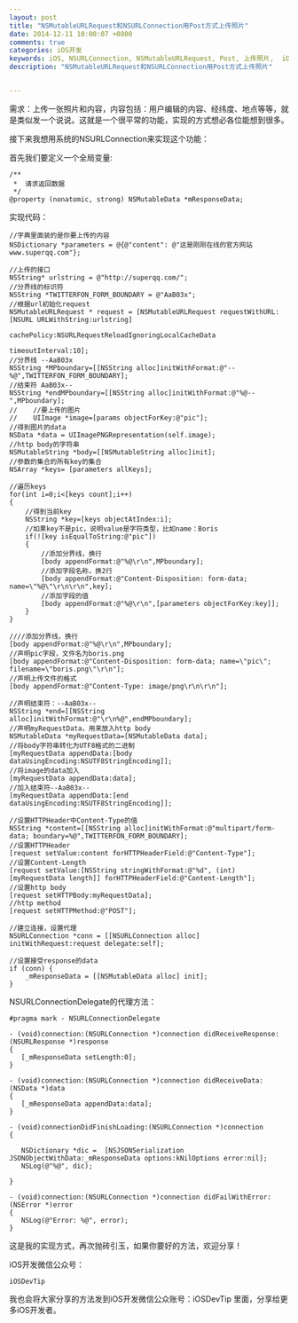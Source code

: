 ```yaml
---
layout: post
title: "NSMutableURLRequest和NSURLConnection用Post方式上传照片"
date: 2014-12-11 10:00:07 +0800
comments: true
categories: iOS开发
keywords: iOS, NSURLConnection, NSMutableURLRequest, Post, 上传照片,  iOS开发, gcd, cocoapods, 队列, 个人博客, 刚刚在线
description: "NSMutableURLRequest和NSURLConnection用Post方式上传照片"


---
```


需求：上传一张照片和内容，内容包括：用户编辑的内容、经纬度、地点等等，就是类似发一个说说。这就是一个很平常的功能，实现的方式想必各位能想到很多。

接下来我想用系统的NSURLConnection来实现这个功能：

首先我们要定义一个全局变量:

	/**
	 *  请求返回数据
	 */
	@property (nonatomic, strong) NSMutableData *mResponseData;


实现代码：

	//字典里面装的是你要上传的内容
	NSDictionary *parameters = @{@"content": @"这是刚刚在线的官方网站www.superqq.com"};

	//上传的接口
    NSString* urlstring = @"http://superqq.com/";
    //分界线的标识符
    NSString *TWITTERFON_FORM_BOUNDARY = @"AaB03x";
    //根据url初始化request
    NSMutableURLRequest * request = [NSMutableURLRequest requestWithURL:[NSURL URLWithString:urlstring]
                                                            cachePolicy:NSURLRequestReloadIgnoringLocalCacheData
                                                        timeoutInterval:10];
    //分界线 --AaB03x
    NSString *MPboundary=[[NSString alloc]initWithFormat:@"--%@",TWITTERFON_FORM_BOUNDARY];
    //结束符 AaB03x--
    NSString *endMPboundary=[[NSString alloc]initWithFormat:@"%@--",MPboundary];
    //    //要上传的图片
    //    UIImage *image=[params objectForKey:@"pic"];
    //得到图片的data
    NSData *data = UIImagePNGRepresentation(self.image);
    //http body的字符串
    NSMutableString *body=[[NSMutableString alloc]init];
    //参数的集合的所有key的集合
    NSArray *keys= [parameters allKeys];
    
    //遍历keys
    for(int i=0;i<[keys count];i++)
    {
        //得到当前key
        NSString *key=[keys objectAtIndex:i];
        //如果key不是pic，说明value是字符类型，比如name：Boris
        if(![key isEqualToString:@"pic"])
        {
            //添加分界线，换行
            [body appendFormat:@"%@\r\n",MPboundary];
            //添加字段名称，换2行
            [body appendFormat:@"Content-Disposition: form-data; name=\"%@\"\r\n\r\n",key];
            //添加字段的值
            [body appendFormat:@"%@\r\n",[parameters objectForKey:key]];
        }
    }
    
    ////添加分界线，换行
    [body appendFormat:@"%@\r\n",MPboundary];
    //声明pic字段，文件名为boris.png
    [body appendFormat:@"Content-Disposition: form-data; name=\"pic\"; filename=\"boris.png\"\r\n"];
    //声明上传文件的格式
    [body appendFormat:@"Content-Type: image/png\r\n\r\n"];
    
    //声明结束符：--AaB03x--
    NSString *end=[[NSString alloc]initWithFormat:@"\r\n%@",endMPboundary];
    //声明myRequestData，用来放入http body
    NSMutableData *myRequestData=[NSMutableData data];
    //将body字符串转化为UTF8格式的二进制
    [myRequestData appendData:[body dataUsingEncoding:NSUTF8StringEncoding]];
    //将image的data加入
    [myRequestData appendData:data];
    //加入结束符--AaB03x--
    [myRequestData appendData:[end dataUsingEncoding:NSUTF8StringEncoding]];
    
    //设置HTTPHeader中Content-Type的值
    NSString *content=[[NSString alloc]initWithFormat:@"multipart/form-data; boundary=%@",TWITTERFON_FORM_BOUNDARY];
    //设置HTTPHeader
    [request setValue:content forHTTPHeaderField:@"Content-Type"];
    //设置Content-Length
    [request setValue:[NSString stringWithFormat:@"%d", (int)[myRequestData length]] forHTTPHeaderField:@"Content-Length"];
    //设置http body
    [request setHTTPBody:myRequestData];
    //http method
    [request setHTTPMethod:@"POST"];
    
    //建立连接，设置代理
    NSURLConnection *conn = [[NSURLConnection alloc] initWithRequest:request delegate:self];
    
    //设置接受response的data
    if (conn) {
        _mResponseData = [[NSMutableData alloc] init];
    }


NSURLConnectionDelegate的代理方法：

	
	#pragma mark - NSURLConnectionDelegate
	
	- (void)connection:(NSURLConnection *)connection didReceiveResponse:(NSURLResponse *)response
	{
	   [_mResponseData setLength:0];
	}
	
	- (void)connection:(NSURLConnection *)connection didReceiveData:(NSData *)data
	{
	   [_mResponseData appendData:data];
	}
	
	- (void)connectionDidFinishLoading:(NSURLConnection *)connection
	{
	   
	   NSDictionary *dic =  [NSJSONSerialization JSONObjectWithData:_mResponseData options:kNilOptions error:nil];
	   NSLog(@"%@", dic);
	   
	}
	
	- (void)connection:(NSURLConnection *)connection didFailWithError:(NSError *)error
	{
	   NSLog(@"Error: %@", error);
	}


这是我的实现方式，再次抛砖引玉，如果你要好的方法，欢迎分享！

iOS开发微信公众号：

	iOSDevTip
	
我也会将大家分享的方法发到iOS开发微信公众账号：iOSDevTip 里面，分享给更多iOS开发者。

